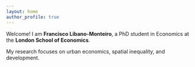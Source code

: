 ```yaml
---
layout: home
author_profile: true
---
```


Welcome! I am **Francisco Libano-Monteiro**, a PhD student in Economics at the **London School of Economics**.

My research focuses on urban economics, spatial inequality, and development.